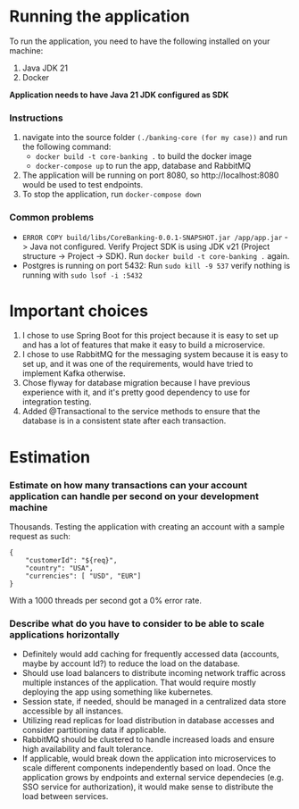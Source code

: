 # Running the application

To run the application, you need to have the following installed on your machine:
<ol>
<li>Java JDK 21</li>
<li>Docker</li>
</ol>

**Application needs to have Java 21 JDK configured as SDK**

### Instructions

1. navigate into the source folder ```(./banking-core (for my case))``` and run the following command:
   - ```docker build -t core-banking .``` to build the docker image
   - ```docker-compose up``` to run the app, database and RabbitMQ
3. The application will be running on port 8080, so http://localhost:8080 would be used to test endpoints.
4. To stop the application, run ```docker-compose down```

### Common problems

- ```ERROR COPY build/libs/CoreBanking-0.0.1-SNAPSHOT.jar /app/app.jar``` -> Java not configured. Verify Project SDK is using JDK v21 (Project structure -> Project -> SDK). Run ```docker build -t core-banking .``` again.
- Postgres is running on port 5432: Run ```sudo kill -9 537``` verify nothing is running with ```sudo lsof -i :5432```

# Important choices
1. I chose to use Spring Boot for this project because it is easy to set up and has a lot of features that make it easy to build a microservice.
2. I chose to use RabbitMQ for the messaging system because it is easy to set up, and it was one of the requirements, would have tried to implement Kafka otherwise.
3. Chose flyway for database migration because I have previous experience with it, and it's pretty good dependency to use for integration testing.
4. Added @Transactional to the service methods to ensure that the database is in a consistent state after each transaction.

# Estimation
### Estimate on how many transactions can your account application can handle per second on your development machine
Thousands. Testing the application with creating an account with a sample request as such:
```
{
	"customerId": "${req}",
	"country": "USA",
	"currencies": [ "USD", "EUR"]
}
```
With a 1000 threads per second got a 0% error rate. 

### Describe what do you have to consider to be able to scale applications horizontally
- Definitely would add caching for frequently accessed data (accounts, maybe by account Id?) to reduce the load on the database.
- Should use load balancers to distribute incoming network traffic across multiple instances of the application. That would require mostly deploying the app using something like kubernetes.
- Session state, if needed, should be managed in a centralized data store accessible by all instances.
- Utilizing read replicas for load distribution in database accesses and consider partitioning data if applicable.
- RabbitMQ should be clustered to handle increased loads and ensure high availability and fault tolerance.
- If applicable, would break down the application into microservices to scale different components independently based on load. Once the application grows by endpoints and external service dependecies (e.g. SSO service for authorization), it would make sense to distribute the load between services.
